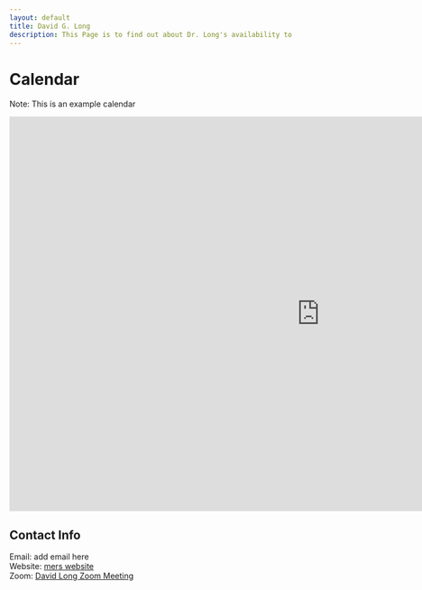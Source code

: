 ```yaml
---
layout: default
title: David G. Long
description: This Page is to find out about Dr. Long's availability to meet
---
```

# Calendar
Note: This is an example calendar
<iframe src="https://outlook.office365.com/owa/calendar/0eb985c94f604b88a1806459fd039094@student.byu.edu/ad1155a136ce4c0595c25189bc5bd136461955964708136558/calendar.html" scrolling="no" width="1100" height="700" frameborder="0"></iframe>

## Contact Info
Email: add email here  
Website: [mers website](https://www.mers.byu.edu/long/)  
Zoom: [David Long Zoom Meeting](https://byu.zoom.us/fake_link)